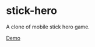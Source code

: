 # stick-hero
A clone of mobile stick hero game.


[Demo](https://prashanthavvari.github.io/stick-hero/)
